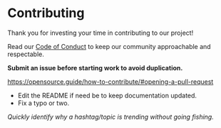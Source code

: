 # Contributing

Thank you for investing your time in contributing to our project!

Read our [Code of Conduct](./CODE_OF_CONDUCT.md) to keep our community
approachable and respectable.

**Submit an issue before starting work to avoid duplication.**

https://opensource.guide/how-to-contribute/#opening-a-pull-request

- Edit the README if need be to keep documentation updated.
- Fix a typo or two.

_Quickly identify why a hashtag/topic is trending without going fishing._
